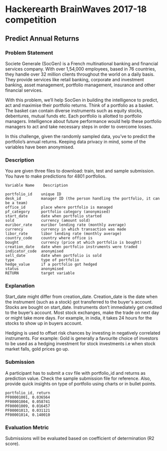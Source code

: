 # Hackerearth BrainWaves 2017-18  competition

## Predict Annual Returns

### Problem Statement

Societe Generale (SocGen) is a French multinational banking and financial services company. With over 1,54,000 employees, based in 76 countries, they handle over 32 million clients throughout the world on a daily basis.
They provide services like retail banking, corporate and investment banking, asset management, portfolio management, insurance and other financial services.

With this problem, we’ll help SocGen in building the intelligence to predict, act and maximise their portfolio returns. Think of a portfolio as a basket. The basket can contain diverse instruments such as equity stocks, debentures, mutual funds etc. Each portfolio is allotted to portfolio managers. Intelligence about future performance would help these portfolio managers to act and take necessary steps in order to overcome losses.

In this challenge, given the randomly sampled data, you’ve to predict the portfolio’s annual returns. Keeping data privacy in mind, some of the variables have been anonymised.

### Description

You are given three files to download: train, test and sample submission. You have to make predictions for 4801 portfolios.

    Variable Name    Description

    portfolio_id    unique ID
    desk_id         manager ID (the person handling the portfolio, it can be a team)
    office_id       place where portfolio is managed
    pf_category     portfolio category (anonymised)
    start_date      date when portfolio started
    sold            currency (amount sold)
    euribor_rate    euribor lending rate (monthly average)
    currency        currency in which transaction was made
    libor_rate      libor lending rate (monthly average)
    country_code    country where office is
    bought          currency (price at which portfolio is bought)
    creation_date   date when portfolio instruments were traded
    indicator_code  anonymised
    sell_date       date when portfolio is sold
    type            type of portfolio
    hedge_value     if a portfolio got hedged
    status          anonymised
    RETURN          target variable

### Explanation

Start_date might differ from creation_date. Creation_date is the date when the instrument (such as a stock) got transferred to the buyer's account. Stocks are bought on start_date. Instruments don’t immediately get credited to the buyer’s account. Most stock exchanges, make the trade on next day or might take more days. For example, in india, it takes 24 hours for the stocks to show up in buyers account.

Hedging is used to offset risk chances by investing in negatively correlated instruments. For example: Gold is generally a favourite choice of investors to be used as a hedging investment for stock investments i.e when stock market falls, gold prices go up.

### Submission

A participant has to submit a csv file with portfolio_id and returns as prediction value. Check the sample submission file for reference. Also, provide quick insights on type of portfolio using charts or in bullet points.

    portfolio_id, return
    PF00001001, 0.036564
    PF00001004, 0.058741
    PF00001009, 0.016457
    PF00001013, 0.031121
    PF00001014, 0.140010

### Evaluation Metric

Submissions will be evaluated based on coefficient of determination (R2 score).

